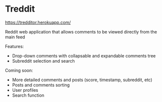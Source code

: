 # Treddit
https://tredditor.herokuapp.com/

Reddit web application that allows comments to be viewed directly from the main feed


Features: 
  - Drop-down comments with collapsable and expandable comments tree
  - Subreddit selection and search

Coming soon: 
  - More detailed comments and posts (score, timestamp, subreddit, etc)
  - Posts and comments sorting
  - User profiles
  - Search function
